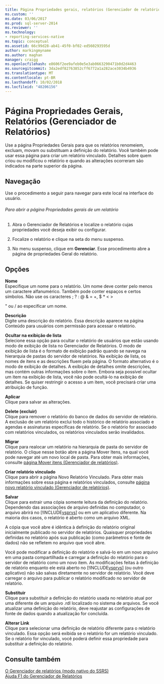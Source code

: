 ```yaml
---
title: Página Propriedades gerais, relatórios (Gerenciador de relatórios) | Microsoft Docs
ms.custom: ''
ms.date: 03/06/2017
ms.prod: sql-server-2014
ms.reviewer: ''
ms.technology:
- reporting-services-native
ms.topic: conceptual
ms.assetid: 66c99d28-ab41-45f0-bf02-ed560293595d
author: markingmyname
ms.author: maghan
manager: craigg
ms.openlocfilehash: e8606f2ee9afeb0e5e3ab0663290471b0d2d4463
ms.sourcegitcommit: 3da2edf82763852cff6772a1a282ace3034b4936
ms.translationtype: MT
ms.contentlocale: pt-BR
ms.lasthandoff: 10/02/2018
ms.locfileid: "48206156"
---
```

# <a name="general-properties-page-reports-report-manager"></a>Página Propriedades Gerais, Relatórios (Gerenciador de Relatórios)
  Use a página Propriedades Gerais para que os relatórios renomeiem, excluam, movam ou substituam a definição do relatório. Você também pode usar essa página para criar um relatório vinculado. Detalhes sobre quem criou ou modificou o relatório e quando as alterações ocorreram são indicados na parte superior da página.  
  
## <a name="navigation"></a>Navegação  
 Use o procedimento a seguir para navegar para este local na interface do usuário.  
  
###### <a name="to-open-the-general-properties-page-for-a-report"></a>Para abrir a página Propriedades gerais de um relatório  
  
1.  Abra o Gerenciador de Relatórios e localize o relatório cujas propriedades você deseja exibir ou configurar.  
  
2.  Focalize o relatório e clique na seta do menu suspenso.  
  
3.  No menu suspenso, clique em **Gerenciar**. Esse procedimento abre a página de propriedades Geral do relatório.  
  
## <a name="options"></a>Opções  
 **Nome**  
 Especifique um nome para o relatório. Um nome deve conter pelo menos um caractere alfanumérico. Também pode conter espaços e certos símbolos. Não use os caracteres ; ? : \@ & = +, $ * \< >  
  
 " ou / ao especificar um nome.  
  
 **Descrição**  
 Digite uma descrição do relatório. Essa descrição aparece na página Conteúdo para usuários com permissão para acessar o relatório.  
  
 **Ocultar na exibição de lista**  
 Selecione essa opção para ocultar o relatório de usuários que estão usando modo de exibição de lista no Gerenciador de Relatórios. O modo de exibição de lista é o formato de exibição padrão quando se navega na hierarquia de pastas do servidor de relatórios. Na exibição de lista, os nomes de itens e as descrições fluem pela página. O formato alternativo é o modo de exibição de detalhes. A exibição de detalhes omite descrições, mas contém outras informações sobre o item. Embora seja possível ocultar um item na exibição de lista, você não pode ocultá-lo na exibição de detalhes. Se quiser restringir o acesso a um item, você precisará criar uma atribuição de função.  
  
 **Aplicar**  
 Clique para salvar as alterações.  
  
 **Delete (excluir)**  
 Clique para remover o relatório do banco de dados do servidor de relatório. A exclusão de um relatório exclui todo o histórico de relatório associado e agendas e assinaturas específicas de relatório. Se o relatório for associado com relatórios vinculados, os relatórios vinculados serão invalidados.  
  
 **Migrar**  
 Clique para realocar um relatório na hierarquia de pasta do servidor de relatório. O clique nesse botão abre a página Mover Itens, na qual você pode navegar até um novo local de pasta. Para obter mais informações, consulte [página Mover itens &#40;Gerenciador de relatórios&#41;](../../2014/reporting-services/move-items-page-report-manager.md).  
  
 **Criar relatório vinculado**  
 Clique para abrir a página Novo Relatório Vinculado. Para obter mais informações sobre essa página e relatórios vinculados, consulte [página novo relatório vinculado &#40;Gerenciador de relatórios&#41;](../../2014/reporting-services/new-linked-report-page-report-manager.md).  
  
 **Salvar**  
 Clique para extrair uma cópia somente leitura da definição do relatório. Dependendo das associações de arquivo definidas no computador, o arquivo abrirá no [!INCLUDE[vsprvs](../includes/vsprvs-md.md)] ou em um aplicativo diferente. Na maioria dos casos, o relatório é aberto como um arquivo XML.  
  
 A cópia que você abre é idêntica à definição do relatório original inicialmente publicado no servidor de relatórios. Quaisquer propriedades definidas no relatório após sua publicação (como parâmetros e fonte de dados) não se refletem no arquivo que você abre.  
  
 Você pode modificar a definição do relatório e salvá-lo em um novo arquivo em uma pasta compartilhada e carregar a definição do relatório para o servidor de relatório como um novo item. As modificações feitas à definição de relatório enquanto ele está aberto no [!INCLUDE[vsprvs](../includes/vsprvs-md.md)] (ou outro aplicativo) não são salvas diretamente no servidor de relatório. Você deve carregar o arquivo para publicar o relatório modificado no servidor de relatório.  
  
 **Substituir**  
 Clique para substituir a definição do relatório usada no relatório atual por uma diferente de um arquivo .rdl localizado no sistema de arquivos. Se você atualizar uma definição do relatório, deve reajustar as configurações de fonte de dados quando a atualização for concluída.  
  
 **Alterar Link**  
 Clique para selecionar uma definição de relatório diferente para o relatório vinculado. Essa opção será exibida se o relatório for um relatório vinculado. Se o relatório for vinculado, você poderá definir essa propriedade para substituir a definição do relatório.  
  
## <a name="see-also"></a>Consulte também  
 [O Gerenciador de relatórios &#40;modo nativo do SSRS&#41;](../../2014/reporting-services/report-manager-ssrs-native-mode.md)   
 [Ajuda F1 do Gerenciador de Relatórios](../../2014/reporting-services/report-manager-f1-help.md)  
  
  
